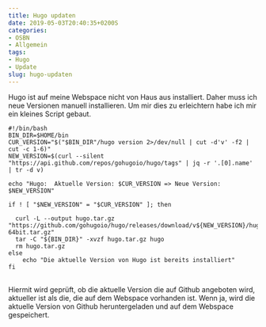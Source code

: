 ```yaml
---
title: Hugo updaten
date: 2019-05-03T20:40:35+0200S
categories:
- OSBN
- Allgemein
tags:
- Hugo
- Update
slug: hugo-updaten
---
```

Hugo ist auf meine Webspace nicht von Haus aus installiert. Daher muss ich neue Versionen manuell installieren. Um mir dies zu erleichtern habe ich mir ein kleines Script gebaut.

<pre class="line-numbers language-bash" style="white-space:pre-wrap;">
<code class="language-bash">#!/bin/bash
BIN_DIR=$HOME/bin
CUR_VERSION="$("$BIN_DIR"/hugo version 2>/dev/null | cut -d'v' -f2 | cut -c 1-6)"
NEW_VERSION=$(curl --silent "https://api.github.com/repos/gohugoio/hugo/tags" | jq -r '.[0].name' | tr -d v)

echo "Hugo:  Aktuelle Version: $CUR_VERSION => Neue Version: $NEW_VERSION"

if ! [ "$NEW_VERSION" = "$CUR_VERSION" ]; then

  curl -L --output hugo.tar.gz "https://github.com/gohugoio/hugo/releases/download/v${NEW_VERSION}/hugo_${NEW_VERSION}_Linux-64bit.tar.gz"
  tar -C "${BIN_DIR}" -xvzf hugo.tar.gz hugo
  rm hugo.tar.gz
else
    echo "Die aktuelle Version von Hugo ist bereits installiert"
fi
</code>
</pre>

Hiermit wird geprüft, ob die aktuelle Version die auf Github angeboten wird, aktueller ist als die, die auf dem Webspace vorhanden ist. Wenn ja, wird die aktuelle Version von Github heruntergeladen und auf dem Webspace gespeichert.